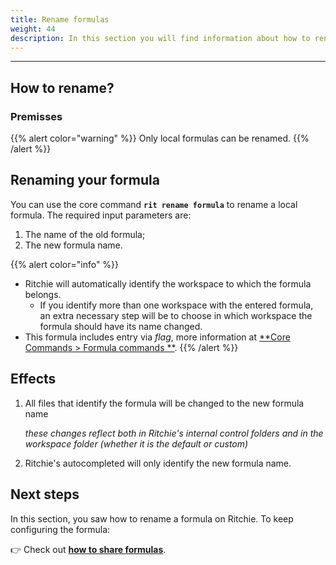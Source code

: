 ```yaml
---
title: Rename formulas
weight: 44
description: In this section you will find information about how to rename a formula in Ritchie.
---
```


---

## How to rename?

### Premisses

{{% alert color="warning" %}}
Only local formulas can be renamed.
{{% /alert %}}

## Renaming your formula

You can use the core command **`rit rename formula`** to rename a local formula. The required input parameters are:

1. The name of the old formula;
2. The new formula name.

{{% alert color="info" %}}

- Ritchie will automatically identify the workspace to which the formula belongs.
  - If you identify more than one workspace with the entered formula, an extra necessary step will be to choose in which workspace the formula should have its name changed.
- This formula includes entry via _flag_, more information at [**Core Commands > Formula commands **](/docs-ritchie/en/standard-inputs/core-commands/#formula-commands).
  {{% /alert %}}

## Effects

1. All files that identify the formula will be changed to the new formula name

   _these changes reflect both in Ritchie's internal control folders and in the workspace folder (whether it is the default or custom)_

2. Ritchie's autocompleted will only identify the new formula name.

## Next steps

In this section, you saw how to rename a formula on Ritchie. To keep configuring the formula:

👉 Check out [**how to share formulas**](/docs-ritchie/formulas/share-formulas/).
